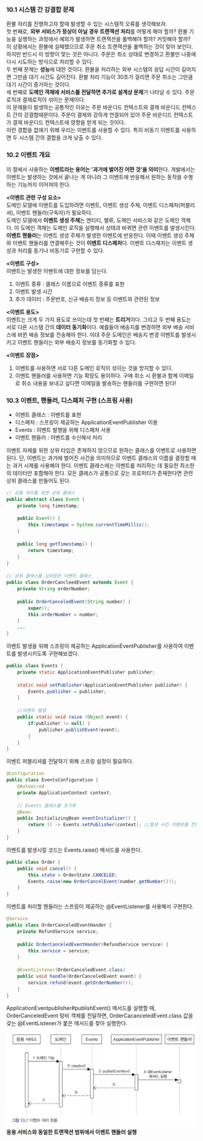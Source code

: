   

### 10.1 시스템 간 강결합 문제  
  
환불 처리를 진행하고자 할때 발생할 수 있는 시스템적 오류를 생각해보자.  
첫 번째로, **외부 서비스가 정상이 아닐 경우 트랜잭션 처리**를 어떻게 해야 할까? 환불 기능을 실행하는 과정에서 예외가 발생하면 트랜잭션을 롤백해야 할까? 커밋해야 할까?  
이 상황에서는 환불에 실패했으므로 주문 취소 트랜잭션을 롤백하는 것이 맞아 보인다. 하지만 반드시 이 방향이 맞는 것은 아니다. 주문은 취소 상태로 변경하고 환불만 나중에 다시 시도하는 방식으로 처리할 수 있다.  
두 번째 문제는 **성능**에 대한 것이다. 환불을 처리하는 외부 시스템의 응답 시간이 길어지면 그만큼 대기 시간도 길어진다. 환불 처리 기능이 30초가 걸리면 주문 취소는 그만큼 대기 시간이 증가하는 것이다.  
세 번째로 **도메인 객체에 서비스를 전달하면 추가로 설계상 문제**가 나타날 수 있다. 주문로직과 결제로직이 섞이는 문제이다.  
이 문제들이 발생하는 공통적인 이유는 주문 바운디드 컨텍스트와 결제 바운디드 컨텍스트 간의 강결합때문이다. 주문이 결제와 강하게 연결되어 있어 주문 바운디드 컨텍스트가 결제 바운디드 컨텍스트에 영향을 받게 되는 것이다.  
이런 경합을 없애기 위해 우리는 이벤트를 사용할 수 있다. 특히 비동기 이벤트를 사용하면 두 시스템 간의 결합을 크게 낮출 수 있다.  
  


### 10.2 이벤트 개요  
  
이 절에서 사용하는 **이벤트라는 용어는 '과거에 벌어진 어떤 것'을 의미**한다. 개발에서는 이벤트는 발생하는 것에서 끝나는 게 아니라 그 이벤트에 반응해서 원하는 동작을 수행하는 기능까지 이어져야 한다.  
  
**<이벤트 관련 구성 요소>**  
도메인 모델에 이벤트를 도입하려면 이벤트, 이벤트 생성 주체, 이벤트 디스패처(퍼블리셔), 이벤트 핸들러(구독자)가 필요하다.  
도메인 모델에서 **이벤트 생성 주체**는 엔티티, 밸류, 도메인 서비스와 같은 도메인 객체다. 이 도메인 객체는 도메인 로직을 실행해서 상태과 바뀌면 관련 이벤트를 발생시킨다.  
**이벤트 핸들러**는 이벤트 생성 주체가 발생한 이벤트에 반응한다. 이때 이벤트 생성 주체와 이벤트 핸들러를 연결해주는 것이 **이벤트 디스패처**다. 이벤트 디스패처는 이벤트 생성과 처리를 동기나 비동기로 구현할 수 있다.  
  
**<이벤트 구성>**  
이벤트는 발생한 이벤트에 대한 정보를 담는다.  
1. 이벤트 종류 : 클래스 이름으로 이벤트 종류를 표현  
2. 이벤트 발생 시간  
3. 추가 데이터 : 주문번호, 신규 배송지 정보 등 이벤트와 관련된 정보  
  
**<이벤트 용도>**  
이벤트는 크게 두 가지 용도로 쓰이는데 첫 번째는 **트리거**이다. 그리고 두 번째 용도는 서로 다른 시스템 간의 **데이터 동기화**이다. 예를들어 배송지를 변경하면 외부 배송 서비스에 바뀐 배송 정보를 전송해야 한다. 이대 주문 도메인은 배송지 변경 이벤트를 발생시키고 이벤트 핸들러는 외부 배송지 정보를 동기화할 수 있다.  
  
**<이벤트 장점>**  
1. 이벤트를 사용하면 서로 다른 도메인 로직이 섞이는 것을 방지할 수 있다.  
2. 이벤트 핸들러를 사용하면 기능 확장도 용이하다. 구매 취소 시 환불과 함께 이메일로 취소 내용을 보내고 싶다면 이메일을 발송하는 핸들러를 구현하면 된다!  
  
  
  
### 10.3 이벤트, 핸들러, 디스패처 구현 (스프링 사용)  
  
- 이벤트 클래스 : 이벤트를 표현  
- 디스패처 : 스프링이 제공하는 ApplicationEventPublisher 이용  
- Events : 이벤트 발행을 위해 디스패처 사용  
- 이벤트 핸들러 : 이벤트를 수신해서 처리  
  
이벤트 자체를 위한 상위 타입은 존재하지 않으므로 원하는 클래스를 이벤트로 사용하면 된다. 단, 이벤트는 과거에 벌어진 사건을 의미하므로 이벤트 클래스의 이름을 결정할 때는 과거 시제를 사용해야 한다. 
이벤트 클래스에는 이벤트를 처리하는 데 필요한 최소한의 데이터만 포함해야 한다. 모든 클래스가 공통으로 갖는 프로퍼티가 존재한다면 관련 상위 클래스를 만들어도 된다.  
```java
// 공통 처리를 위한 상위 클래스  
public abstract class Event {
    private long timestamp;
    
    public Event() {
        this.timestampe = System.currentTimeMillis();
    }

    public long getTimestamp() {
        return timestamp;
    }
}

// 상위 클래스를 상속받은 이벤트 클래스
public class OrderCancleedEvent extends Event {
    private String orderNumber;
    
    public OrderCanceledEvent(String number) {
        super();
        this.orderNumber = number;
    }
    ...
}
```  
  
이벤트 발생을 위해 스프링이 제공하는 ApplicationEventPublisher를 사용하여 이벤트를 발생시키도록 구현해보겠다.
```java
public class Events {
    private static ApplicationEventPublisher publisher;

    static void setPublisher(ApplicationEventPublisher publisher) {
        Events.publisher = publisher;
    }

    //이벤트 발생
    public static void raise (Object event) {
        if(publisher != null) {
            publisher.publishEvent(event);
        }
    }
}
```  
  
이벤트 퍼블리셔를 전달하기 위해 스프링 설정이 필요하다.  
```java
@Configuration
public class EventsConfiguration {
    @Autowired
    private ApplicationContext context;

    // Events 클래스를 초기화
    @Bean
    public InitializingBean eventInitializer() {
        return () -> Events.setPublisher(context); //발생 시킨 이벤트를 전달 받음
    }
}
```  
  
이벤트를 발생시킬 코드는 Events.raise() 메서드를 사용한다.  
```java
public class Order {
    public void cancel() {
        this.state = OrderState.CANCELED;
        Events.raise(new OrderCancelEvent(number.getNumber()));
    }
}
```  
  
이벤트를 처리할 핸들러는 스프링이 제공하는 @EventListener를 사용해서 구현한다.  
```java
@Service
public class OrderCanceledEventHander {
    private RefundService service;

    public OrderCanceledEventHander(RefundService service) {
        this.service = service;
    }
    
    @EventListener(OrderCanceledEvent.class) 
    public void handle(OrderCanceledEvent event) {
        service.refund(event.getOrderNumber());
    }
}
```  
ApplicationEventpublisher#publishEvent() 메서드를 실행할 때, OrderCanceledEvent 탕비 객체를 전달하면, OrderCacanceledEvent.class 값을 갖는 @EventListener가 붙은 메서드를 찾아 실행한다.  
![이벤트 처리 흐름 정리](image.png)  
**응용 서비스와 동일한 트랜잭션 범위에서 이벤트 핸들러 실행**  
